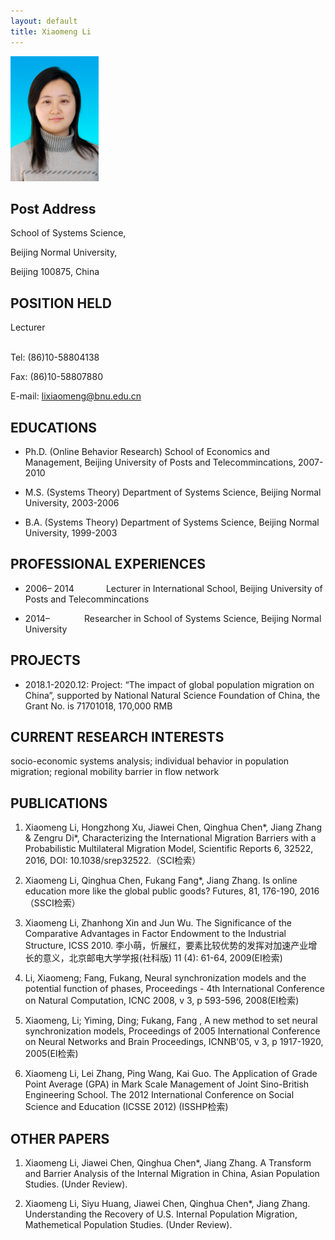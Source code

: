 ```yaml
---
layout: default
title: Xiaomeng Li
---
```


<img src="/img/people/lixiaomeng.jpeg" height="200px"/>


## Post Address
School of Systems Science,

Beijing Normal University,

Beijing 100875, China


## POSITION HELD
Lecturer

<br>
Tel: (86)10-58804138

Fax: (86)10-58807880

E-mail: lixiaomeng@bnu.edu.cn


## EDUCATIONS


- Ph.D. (Online Behavior Research) School of Economics and Management, Beijing University of Posts and Telecommincations, 2007-2010

- M.S. (Systems Theory) Department of Systems Science, Beijing Normal University, 2003-2006

- B.A. (Systems Theory) Department of Systems Science, Beijing Normal University, 1999-2003


## PROFESSIONAL EXPERIENCES

- 2006– 2014             Lecturer in International School, Beijing University of Posts and Telecommincations

- 2014–                 Researcher in School of Systems Science, Beijing Normal University


## PROJECTS

- 2018.1-2020.12: Project: “The impact of global population migration on China”, supported by National Natural Science Foundation of China, the Grant No. is 71701018, 170,000 RMB


## CURRENT RESEARCH INTERESTS

socio-economic systems analysis; individual behavior in population migration; regional mobility barrier in flow network

## PUBLICATIONS

1. Xiaomeng Li, Hongzhong Xu, Jiawei Chen, Qinghua Chen*, Jiang Zhang & Zengru Di*, Characterizing the International Migration Barriers with a Probabilistic Multilateral Migration Model, Scientific Reports 6, 32522, 2016, DOI: 10.1038/srep32522.（SCI检索）

1. Xiaomeng Li, Qinghua Chen, Fukang Fang*, Jiang Zhang. Is online education more like the global public goods? Futures, 81, 176-190, 2016（SSCI检索）


1. Xiaomeng Li, Zhanhong Xin and Jun Wu. The Significance of the Comparative Advantages in Factor Endowment to the Industrial Structure, ICSS 2010. 李小萌，忻展红，要素比较优势的发挥对加速产业增长的意义，北京邮电大学学报(社科版) 11 (4): 61-64, 2009(EI检索)

1. Li, Xiaomeng; Fang, Fukang, Neural synchronization models and the potential function of phases, Proceedings - 4th International Conference on Natural Computation, ICNC 2008, v 3, p 593-596, 2008(EI检索)

1. Xiaomeng, Li; Yiming, Ding; Fukang, Fang , A new method to set neural synchronization models, Proceedings of 2005 International Conference on Neural Networks and Brain Proceedings, ICNNB'05, v 3, p 1917-1920, 2005(EI检索)

1. Xiaomeng Li, Lei Zhang, Ping Wang, Kai Guo. The Application of Grade Point Average (GPA) in Mark Scale Management of Joint Sino-British Engineering School. The 2012 International Conference on Social Science and Education (ICSSE 2012) (ISSHP检索)

## OTHER PAPERS
1. Xiaomeng Li, Jiawei Chen, Qinghua Chen*, Jiang Zhang. A Transform and Barrier Analysis of the Internal Migration in China, Asian Population Studies. (Under Review).

1. Xiaomeng Li, Siyu Huang, Jiawei Chen, Qinghua Chen*, Jiang Zhang. Understanding the Recovery of U.S. Internal Population Migration, Mathemetical Population Studies. (Under Review).

